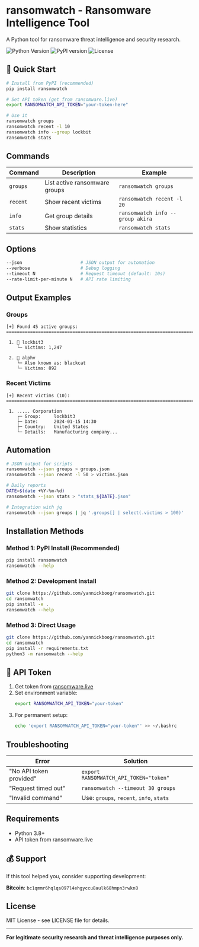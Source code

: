 # ransomwatch - Ransomware Intelligence Tool

A Python tool for ransomware threat intelligence and security research.

![Python Version](https://img.shields.io/badge/python-3.8%2B-blue)
![PyPI version](https://img.shields.io/pypi/v/ransomwatch.svg)
![License](https://img.shields.io/badge/license-MIT-green)

## 🚀 Quick Start

```bash
# Install from PyPI (recommended)
pip install ransomwatch

# Set API token (get from ransomware.live)
export RANSOMWATCH_API_TOKEN="your-token-here"

# Use it
ransomwatch groups
ransomwatch recent -l 10
ransomwatch info --group lockbit
ransomwatch stats
```

## Commands

| Command | Description | Example |
|---------|-------------|---------|
| `groups` | List active ransomware groups | `ransomwatch groups` |
| `recent` | Show recent victims | `ransomwatch recent -l 20` |
| `info` | Get group details | `ransomwatch info --group akira` |
| `stats` | Show statistics | `ransomwatch stats` |

## Options

```bash
--json                      # JSON output for automation
--verbose                   # Debug logging
--timeout N                 # Request timeout (default: 10s)
--rate-limit-per-minute N   # API rate limiting
```

## Output Examples

### Groups
```
[+] Found 45 active groups:
================================================================================

 1. 🔴 lockbit3
    └─ Victims: 1,247

 2. 🔴 alphv
    └─ Also known as: blackcat
    └─ Victims: 892
```

### Recent Victims
```
[+] Recent victims (10):
====================================================================================================

 1. ..... Corporation
    ┌─ Group:     lockbit3
    ├─ Date:      2024-01-15 14:30
    ├─ Country:   United States
    └─ Details:   Manufacturing company...
```

## Automation

```bash
# JSON output for scripts
ransomwatch --json groups > groups.json
ransomwatch --json recent -l 50 > victims.json

# Daily reports
DATE=$(date +%Y-%m-%d)
ransomwatch --json stats > "stats_${DATE}.json"

# Integration with jq
ransomwatch --json groups | jq '.groups[] | select(.victims > 100)'
```

## Installation Methods

### Method 1: PyPI Install (Recommended)
```bash
pip install ransomwatch
ransomwatch --help
```

### Method 2: Development Install
```bash
git clone https://github.com/yannickboog/ransomwatch.git
cd ransomwatch
pip install -e .
ransomwatch --help
```

### Method 3: Direct Usage
```bash
git clone https://github.com/yannickboog/ransomwatch.git
cd ransomwatch
pip install -r requirements.txt
python3 -m ransomwatch --help
```

## 🔑 API Token

1. Get token from [ransomware.live](https://ransomware.live)
2. Set environment variable:
   ```bash
   export RANSOMWATCH_API_TOKEN="your-token"
   ```
3. For permanent setup:
   ```bash
   echo 'export RANSOMWATCH_API_TOKEN="your-token"' >> ~/.bashrc
   ```

## Troubleshooting

| Error | Solution |
|-------|----------|
| "No API token provided" | `export RANSOMWATCH_API_TOKEN="token"` |
| "Request timed out" | `ransomwatch --timeout 30 groups` |
| "Invalid command" | Use: `groups`, `recent`, `info`, `stats` |

## Requirements

- Python 3.8+
- API token from ransomware.live

## 💰 Support

If this tool helped you, consider supporting development:

**Bitcoin**: `bc1qmmr6hqlqs097l4ehgyccu8aulk68hmpn3rwkn8`

## License

MIT License - see LICENSE file for details.

---

**For legitimate security research and threat intelligence purposes only.**